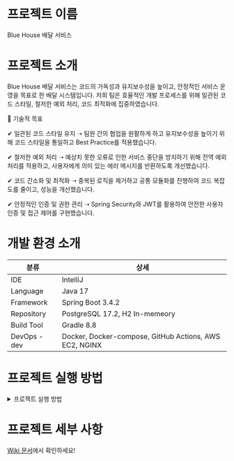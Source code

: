 # 프로젝트 이름
Blue House 배달 서비스

# 프로젝트 소개
Blue House 배달 서비스는 코드의 가독성과 유지보수성을 높이고, 안정적인 서비스 운영을 목표로 한 배달 시스템입니다.
저희 팀은 효율적인 개발 프로세스를 위해 일관된 코드 스타일, 철저한 예외 처리, 코드 최적화에 집중하였습니다.

🎯 기술적 목표

✔ 일관된 코드 스타일 유지 ➝ 팀원 간의 협업을 원활하게 하고 유지보수성을 높이기 위해 코드 스타일을 통일하고 Best Practice를 적용했습니다.

✔ 철저한 예외 처리 ➝ 예상치 못한 오류로 인한 서비스 중단을 방지하기 위해 전역 예외 처리를 적용하고, 사용자에게 의미 있는 에러 메시지를 반환하도록 개선했습니다.

✔ 코드 간소화 및 최적화 ➝ 중복된 로직을 제거하고 공통 모듈화를 진행하여 코드 복잡도를 줄이고, 성능을 개선했습니다.

✔ 안정적인 인증 및 권한 관리 ➝ Spring Security와 JWT를 활용하여 안전한 사용자 인증 및 접근 제어를 구현했습니다.


# 개발 환경 소개
| 분류 | 상세 |
| ------------ | ------------- |
| IDE | IntelliJ |
| Language | Java 17 |
| Framework | Spring Boot 3.4.2 |
| Repository | PostgreSQL 17.2, H2 In-memeory |
| Build Tool | Gradle 8.8 |
| DevOps - dev |  Docker, Docker-compose, GitHub Actions, AWS EC2, NGINX |

# 프로젝트 실행 방법

<details>
<summary>프로젝트 실행 방법</summary>

## 1. 필수 환경 설정

### 1.1 필수 설치 프로그램

- **JDK 17** 이상
- **PostgreSQL 15** 이상
- **Gradle** (프로젝트 내 포함)
- **IntelliJ IDEA**
### 1.2 환경 변수 설정

`.env.properties` 파일을 프로젝트 루트 디렉토리에 생성한 후, 아래 정보를 입력합니다.

> ⚠️ **주의:** `.env.properties` 파일에는 보안이 필요한 정보(비밀번호, API 키 등)가 포함되므로, `.gitignore`에 추가하여 Git에 커밋되지 않도록 합니다.

이 파일은 `application.properties`에서 `@PropertySource("classpath:.env.properties")` 등의 설정을 통해 로드됩니다.

```
SPRING_DATASOURCE_URL=jdbc:postgresql://localhost:5432/{DB_NAME}
SPRING_DATASOURCE_USERNAME={DB_USERNAME}
SPRING_DATASOURCE_PASSWORD={DB_PASSWORD}
SPRING_JPA_DATABASE_PLATFORM=org.hibernate.dialect.PostgreSQLDialect

JWT_SECRET_KEY={JWT_SECRET_KEY}

ADMIN_TOKEN={ADMIN_TOKEN}

# Gemini
gemini.api.url={GEMINI_URL}
gemini.api.key={GEMINI_KEY}
```

(해당 설정은 `application.properties`에서 로드됩니다.)

## 2. 프로젝트 빌드 및 실행

### 2.1 Git 저장소 클론

```sh
git clone https://github.com/Blue-Housee/Delivery-Backend.git
cd Delivery-Backend
```

### 2.2 데이터베이스 설정

PostgreSQL에서 새로운 데이터베이스를 생성합니다.

```sql
CREATE DATABASE mydb;
```

### 2.3 프로젝트 실행

터미널에서 아래 명령어를 실행합니다.

```sh
./gradlew bootRun   # Gradle 사용 시
```

**( `docker-compose` 설정이 필요할 수도 있으므로, 관련 내용은 이후 추가될 수 있습니다.)**

## 3. API 테스트 방법

- **Swagger UI** 제공: `http://localhost:8080/swagger-ui/index.html`
</details>


# 프로젝트 세부 사항
[Wiki 문서](https://github.com/Blue-Housee/Delivery-Backend/wiki)에서 확인하세요!
